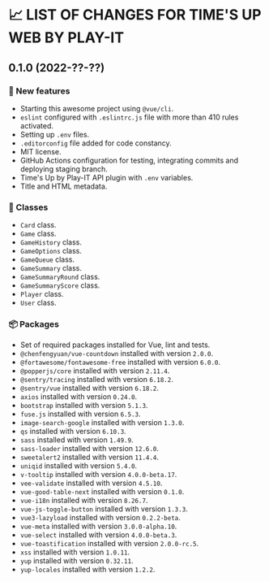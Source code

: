 # 📈 LIST OF CHANGES FOR TIME'S UP WEB BY PLAY-IT

## 0.1.0 (2022-??-??)

### 🚀 New features

* Starting this awesome project using `@vue/cli`.
* `eslint` configured with `.eslintrc.js` file with more than 410 rules activated.
* Setting up `.env` files.
* `.editorconfig` file added for code constancy.
* MIT license.
* GitHub Actions configuration for testing, integrating commits and deploying staging branch.
* Time's Up by Play-IT API plugin with `.env` variables.
* Title and HTML metadata.

### 🚗 Classes

* `Card` class.
* `Game` class.
* `GameHistory` class.
* `GameOptions` class.
* `GameQueue` class.
* `GameSummary` class.
* `GameSummaryRound` class.
* `GameSummaryScore` class.
* `Player` class.
* `User` class.

### 📦 Packages

* Set of required packages installed for Vue, lint and tests.
* `@chenfengyuan/vue-countdown` installed with version `2.0.0`.
* `@fortawesome/fontawesome-free` installed with version `6.0.0`.
* `@popperjs/core` installed with version `2.11.4`.
* `@sentry/tracing` installed with version `6.18.2`.
* `@sentry/vue` installed with version `6.18.2`.
* `axios` installed with version `0.24.0`.
* `bootstrap` installed with version `5.1.3`.
* `fuse.js` installed with version `6.5.3`.
* `image-search-google` installed with version `1.3.0`.
* `qs` installed with version `6.10.3`.
* `sass` installed with version `1.49.9`.
* `sass-loader` installed with version `12.6.0`.
* `sweetalert2` installed with version `11.4.4`.
* `uniqid` installed with version `5.4.0`.
* `v-tooltip` installed with version `4.0.0-beta.17`.
* `vee-validate` installed with version `4.5.10`.
* `vue-good-table-next` installed with version `0.1.0`.
* `vue-i18n` installed with version `8.26.7`.
* `vue-js-toggle-button` installed with version `1.3.3`.
* `vue3-lazyload` installed with version `0.2.2-beta`.
* `vue-meta` installed with version `3.0.0-alpha.10`.
* `vue-select` installed with version `4.0.0-beta.3`.
* `vue-toastification` installed with version `2.0.0-rc.5`.
* `xss` installed with version `1.0.11`.
* `yup` installed with version `0.32.11`.
* `yup-locales` installed with version `1.2.2`.